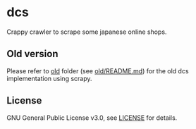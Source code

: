 # dcs

Crappy crawler to scrape some japanese online shops.

## Old version

Please refer to [old](./old) folder (see [old/README.md](./old/README.md)) for the old dcs implementation using scrapy.

## License

GNU General Public License v3.0, see [LICENSE](./LICENSE) for details.